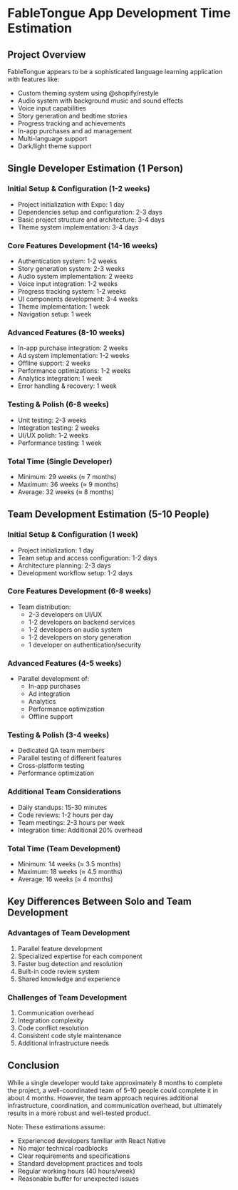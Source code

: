 # FableTongue App Development Time Estimation

## Project Overview
FableTongue appears to be a sophisticated language learning application with features like:
- Custom theming system using @shopify/restyle
- Audio system with background music and sound effects
- Voice input capabilities
- Story generation and bedtime stories
- Progress tracking and achievements
- In-app purchases and ad management
- Multi-language support
- Dark/light theme support

## Single Developer Estimation (1 Person)

### Initial Setup & Configuration (1-2 weeks)
- Project initialization with Expo: 1 day
- Dependencies setup and configuration: 2-3 days
- Basic project structure and architecture: 3-4 days
- Theme system implementation: 3-4 days

### Core Features Development (14-16 weeks)
- Authentication system: 1-2 weeks
- Story generation system: 2-3 weeks
- Audio system implementation: 2 weeks
- Voice input integration: 1-2 weeks
- Progress tracking system: 1-2 weeks
- UI components development: 3-4 weeks
- Theme implementation: 1 week
- Navigation setup: 1 week

### Advanced Features (8-10 weeks)
- In-app purchase integration: 2 weeks
- Ad system implementation: 1-2 weeks
- Offline support: 2 weeks
- Performance optimizations: 1-2 weeks
- Analytics integration: 1 week
- Error handling & recovery: 1 week

### Testing & Polish (6-8 weeks)
- Unit testing: 2-3 weeks
- Integration testing: 2 weeks
- UI/UX polish: 1-2 weeks
- Performance testing: 1 week

### Total Time (Single Developer)
- Minimum: 29 weeks (≈ 7 months)
- Maximum: 36 weeks (≈ 9 months)
- Average: 32 weeks (≈ 8 months)

## Team Development Estimation (5-10 People)

### Initial Setup & Configuration (1 week)
- Project initialization: 1 day
- Team setup and access configuration: 1-2 days
- Architecture planning: 2-3 days
- Development workflow setup: 1-2 days

### Core Features Development (6-8 weeks)
- Team distribution:
  - 2-3 developers on UI/UX
  - 1-2 developers on backend services
  - 1-2 developers on audio system
  - 1-2 developers on story generation
  - 1 developer on authentication/security

### Advanced Features (4-5 weeks)
- Parallel development of:
  - In-app purchases
  - Ad integration
  - Analytics
  - Performance optimization
  - Offline support

### Testing & Polish (3-4 weeks)
- Dedicated QA team members
- Parallel testing of different features
- Cross-platform testing
- Performance optimization

### Additional Team Considerations
- Daily standups: 15-30 minutes
- Code reviews: 1-2 hours per day
- Team meetings: 2-3 hours per week
- Integration time: Additional 20% overhead

### Total Time (Team Development)
- Minimum: 14 weeks (≈ 3.5 months)
- Maximum: 18 weeks (≈ 4.5 months)
- Average: 16 weeks (≈ 4 months)

## Key Differences Between Solo and Team Development

### Advantages of Team Development
1. Parallel feature development
2. Specialized expertise for each component
3. Faster bug detection and resolution
4. Built-in code review system
5. Shared knowledge and experience

### Challenges of Team Development
1. Communication overhead
2. Integration complexity
3. Code conflict resolution
4. Consistent code style maintenance
5. Additional infrastructure needs

## Conclusion
While a single developer would take approximately 8 months to complete the project, a well-coordinated team of 5-10 people could complete it in about 4 months. However, the team approach requires additional infrastructure, coordination, and communication overhead, but ultimately results in a more robust and well-tested product.

Note: These estimations assume:
- Experienced developers familiar with React Native
- No major technical roadblocks
- Clear requirements and specifications
- Standard development practices and tools
- Regular working hours (40 hours/week)
- Reasonable buffer for unexpected issues 